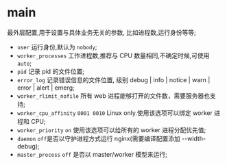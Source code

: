 # main

最外层配置,用于设置与具体业务无关的参数, 比如进程数,运行身份等等;

- `user` 运行身份,默认为 `nobody`;
- `worker_processes` 工作进程数,推荐与 CPU 数量相同,不确定时候,可使用 `auto`;
- `pid` 记录 pid 的文件位置;
- `error_log` 记录错误信息的文件位置, 级别 debug | info | notice | warn | error | alert | emerg;
- `worker_rlimit_nofile` 所有 web 进程能够打开的文件数，需要服务器也支持;
- `worker_cpu_affinity` `0001 0010` Linux only.使用该选项可以绑定 worker 进程和 CPU;
- `worker_priority` `on` 使用该选项可以给所有的 worker 进程分配优先值;
- `daemon` `off`是否以守护进程方式运行 nginx(需要编译配置添加 --width-debug);
- `master_process` `off` 是否以 master/worker 模型来运行;
